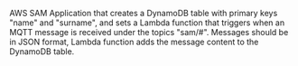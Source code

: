 AWS SAM Application that creates a DynamoDB table with primary keys "name" and "surname",
and sets a Lambda function that triggers when an MQTT message is received under the topics "sam/#".
Messages should be in JSON format, Lambda function adds the message content to the DynamoDB table.
